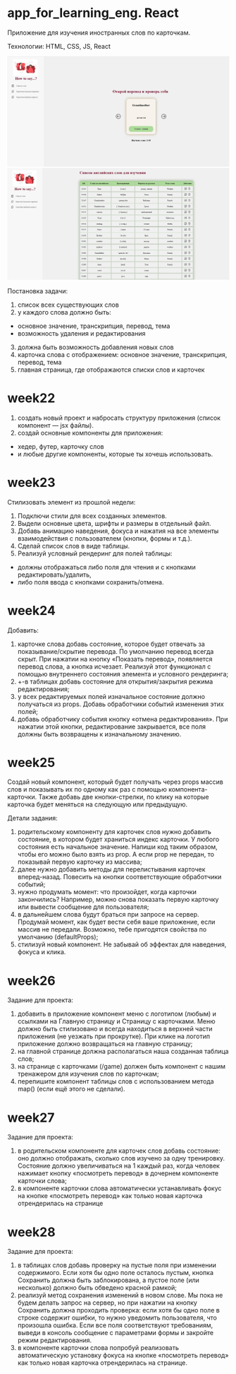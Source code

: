 # app_for_learning_eng. React

Приложение для изучения иностранных слов по карточкам.

Технологии:
HTML, CSS, JS, React

![pic](./src/assets/images/card.jpg)
![pic](./src/assets/images/list.jpg)

Постановка задачи:

1. список всех существующих слов
2. у каждого слова должно быть:

- основное значение, транскрипция, перевод, тема
- возможность удаления и редактирования

3. должна быть возможность добавления новых слов
4. карточка слова с отображением: основное значение, транскрипция, перевод, тема
5. главная страница, где отображаются списки слов и карточек

# week22

1. создать новый проект и набросать структуру приложения (список компонент — jsx файлы).
2. cоздай основные компоненты для приложения:

- хедер, футер, карточку слов
- и любые другие компоненты, которые ты хочешь использовать.

# week23

Стилизовать элемент из прошлой недели:

1. Подключи стили для всех созданных элементов.
2. Выдели основные цвета, шрифты и размеры в отдельный файл.
3. Добавь анимацию наведения, фокуса и нажатия на все элементы взаимодействия с пользователем (кнопки, формы и т.д.).
4. Сделай список слов в виде таблицы.
5. Реализуй условный рендеринг для полей таблицы:

- должны отображаться либо поля для чтения и с кнопками редактировать/удалить,
- либо поля ввода с кнопками сохранить/отмена.

# week24

Добавить:

1. карточке слова добавь состояние, которое будет отвечать за показывание/скрытие перевода. По умолчанию перевод всегда скрыт. При нажатии на кнопку «Показать перевод», появляется перевод слова, а кнопка исчезает. Реализуй этот функционал с помощью внутреннего состояния элемента и условного рендеринга;
2. +-в таблицах добавь состояние для открытия/закрытия режима редактирования;
3. у всех редактируемых полей изначальное состояние должно получаться из props. Добавь обработчики событий изменения этих полей;
4. добавь обработчику события кнопку «отмена редактирования». При нажатии этой кнопки, редактирование закрывается, все поля должны быть возвращены к изначальному значению.

# week25

Создай новый компонент, который будет получать через props массив слов и показывать их по одному как раз с помощью компонента-карточки. Также добавь две кнопки-стрелки, по клику на которые карточка будет меняться на следующую или предыдущую.

Детали задания:

1. родительскому компоненту для карточек слов нужно добавить состояние, в котором будет храниться индекс карточки. У любого состояния есть начальное значение. Напиши код таким образом, чтобы его можно было взять из prop. А если prop не передан, то показывай первую карточку из массива;
2. далее нужно добавить методы для перелистывания карточек вперед-назад. Повесить на кнопки соответствующие обработчики событий;
3. нужно продумать момент: что произойдет, когда карточки закончились? Например, можно снова показать первую карточку или вывести сообщение для пользователя;
4. в дальнейшем слова будут браться при запросе на сервер. Продумай момент, как будет вести себя ваше приложение, если массив не передали. Возможно, тебе пригодятся свойства по умолчанию (defaultProps);
5. стилизуй новый компонент. Не забывай об эффектах для наведения, фокуса и клика.

# week26

Задание для проекта:

1. добавить в приложение компонент меню с логотипом (любым) и ссылками на Главную страницу и Страницу с карточками. Меню должно быть стилизовано и всегда находиться в верхней части приложения (не уезжать при прокрутке). При клике на логотип приложение должно возвращаться на главную страницу;
2. на главной странице должна располагаться наша созданная таблица слов;
3. на странице с карточками (/game) должен быть компонент с нашим тренажером для изучения слов по карточкам;
4. перепишите компонент таблицы слов с использованием метода map() (если ещё этого не сделали).

# week27

Задание для проекта:

1. в родительском компоненте для карточек слов добавь состояние: оно должно отображать, сколько слов изучено за одну тренировку. Состояние должно увеличиваться на 1 каждый раз, когда человек нажимает кнопку «посмотреть перевод» в дочернем компоненте карточки слова;
2. в компоненте карточки слова автоматически устанавливать фокус на кнопке «посмотреть перевод» как только новая карточка отрендерилась на странице

# week28

Задание для проекта:

1. в таблицах слов добавь проверку на пустые поля при изменении содержимого. Если хотя бы одно поле осталось пустым, кнопка Сохранить должна быть заблокирована, а пустое поле (или несколько) должно быть обведено красной рамкой;
2. реализуй метод сохранения изменений в новом слове. Мы пока не будем делать запрос на сервер, но при нажатии на кнопку Сохранить должна проходить проверка: если хотя бы одно поле в строке содержит ошибки, то нужно уведомить пользователя, что произошла ошибка. Если все поля соответствуют требованиям, выведи в консоль сообщение с параметрами формы и закройте режим редактирования.
3. в компоненте карточки слова попробуй реализовать автоматическую установку фокуса на кнопке «посмотреть перевод» как только новая карточка отрендерилась на странице.
